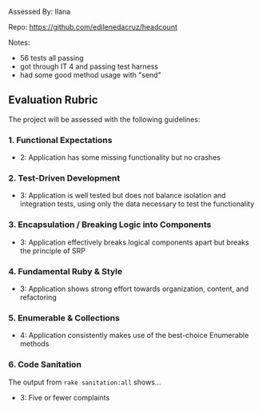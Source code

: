Assessed By: Ilana

Repo: https://github.com/edilenedacruz/headcount

Notes:
- 56 tests all passing
- got through IT 4 and passing test harness 
- had some good method usage with "send"

## Evaluation Rubric

The project will be assessed with the following guidelines:

### 1. Functional Expectations

* 2: Application has some missing functionality but no crashes

### 2. Test-Driven Development

* 3: Application is well tested but does not balance isolation and integration tests, using only the data necessary to test the functionality

### 3. Encapsulation / Breaking Logic into Components

* 3: Application effectively breaks logical components apart but breaks the principle of SRP

### 4. Fundamental Ruby & Style

* 3:  Application shows strong effort towards organization, content, and refactoring

### 5. Enumerable & Collections

* 4: Application consistently makes use of the best-choice Enumerable methods

### 6. Code Sanitation

The output from `rake sanitation:all` shows...

* 3: Five or fewer complaints
